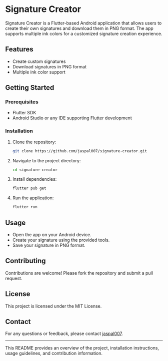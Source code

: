 # Signature Creator

Signature Creator is a Flutter-based Android application that allows users to create their own signatures and download them in PNG format. The app supports multiple ink colors for a customized signature creation experience.

## Features

- Create custom signatures
- Download signatures in PNG format
- Multiple ink color support

## Getting Started

### Prerequisites

- Flutter SDK
- Android Studio or any IDE supporting Flutter development

### Installation

1. Clone the repository:
   ```bash
   git clone https://github.com/jaspal007/signature-creator.git
   ```
2. Navigate to the project directory:
   ```bash
   cd signature-creator
   ```
3. Install dependencies:
   ```bash
   flutter pub get
   ```
4. Run the application:
   ```bash
   flutter run
   ```

## Usage

- Open the app on your Android device.
- Create your signature using the provided tools.
- Save your signature in PNG format.

## Contributing

Contributions are welcome! Please fork the repository and submit a pull request.

## License

This project is licensed under the MIT License.

## Contact

For any questions or feedback, please contact [jaspal007](https://github.com/jaspal007).

---

This README provides an overview of the project, installation instructions, usage guidelines, and contribution information.
